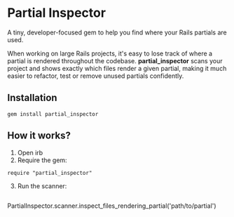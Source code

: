 # Partial Inspector
A tiny, developer-focused gem to help you find where your Rails partials are used.

When working on large Rails projects, it's easy to lose track of where a partial is rendered throughout the codebase. **partial_inspector** scans your project and shows exactly which files render a given partial, making it much easier to refactor, test or remove unused partials confidently.

## Installation

```
gem install partial_inspector
```


## How it works?
1. Open irb
2. Require the gem:
   
 ```
require "partial_inspector"
  ```
3. Run the scanner:
   
   ```
PartialInspector.scanner.inspect_files_rendering_partial('path/to/partial')
   ```
